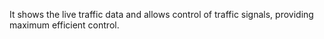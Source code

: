 It shows the live traffic data and allows control of traffic signals, providing maximum efficient control.
